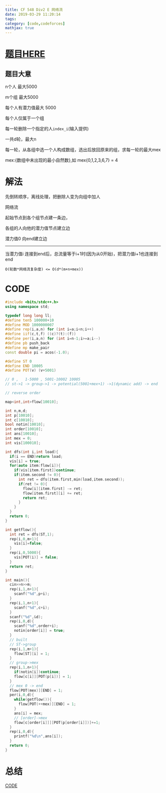 ```yaml
---
title: CF 548 Div2 E 网络流
date: 2019-03-29 11:20:14
tags: 
category: [code,codeforces]
mathjax: true
---
```


# [题目HERE](https://codeforces.com/contest/1139/problem/E)

## 题目大意

n个人 最大5000

m个组 最大5000

每个人有潜力值最大 5000

每个人仅属于一个组

每一轮删除一个指定的人`index_i`(输入提供)

一共d轮，最大n

每一轮，从各组中选一个人构成数组，选出后放回原来的组，求每一轮的最大mex

mex:{数组中未出现的最小自然数},如 mex{0,1,2,3,6,7} = 4

# 解法

先倒转顺序，离线处理，把删除人变为向组中加人

网络流

起始节点到各个组节点建一条边，

各组的人向他的潜力值节点建立边

潜力值0 向end建立边

---

当潜力值i 连接到end后，总流量等于i+1时(因为从0开始)，把潜力值i+1也连接到end

`O(轮数*网络流复杂度) <= O(d*(m+n+mex))`

# CODE

```c++
#include <bits/stdc++.h>
using namespace std;

typedef long long ll;
#define ten5 100000+10
#define MOD 1000000007
#define rep(i,a,n) for (int i=a;i<n;i++)
#define iif(c,t,f) ((c)?(t):(f))
#define per(i,a,n) for (int i=n-1;i>=a;i--)
#define pb push_back
#define mp make_pair
const double pi = acos(-1.0);

#define ST 0
#define END 10005
#define POT(v) (v+5001)

// 0 ,   1-5000 , 5001-10002 10005
// st->1 -> group->1 -> potential(5001+mex+1) ->1(dynamic add) -> end

// reverse order

map<int,int>flow[10010];

int n,m,d;
int p[10010];
int c[10010];
bool notin[10010];
int order[10010];
int ans[10010];
int mex = 0;
int vis[100010];

int dfs(int i,int load){
  if(i == END)return load;
  vis[i] = true;
  for(auto item:flow[i]){
    if(vis[item.first])continue;
    if(item.second != 0){
      int ret = dfs(item.first,min(load,item.second));
      if(ret != 0){
        flow[i][item.first] -= ret;
        flow[item.first][i] += ret;
        return ret;
      }
    }
  }
  return 0;
}

int getflow(){
  int ret = dfs(ST,1);
  rep(i,0,m+1){
    vis[i]=false;
  }
  rep(i,0,5000){
    vis[POT(i)] = false;
  }
  return ret;
}

int main(){
  cin>>n>>m;
  rep(i,1,n+1){
    scanf("%d",p+i);
  }
  rep(i,1,n+1){
    scanf("%d",c+i);
  }
  scanf("%d",&d);
  rep(i,0,d){
    scanf("%d",order+i);
    notin[order[i]] = true;
  }
  // built
  // ST->group
  rep(i,1,m+1){
    flow[ST][i] = 1;
  }
  // group->mex
  rep(i,1,n+1){
    if(notin[i])continue;
    flow[c[i]][POT(p[i])] = 1;
  }
  // mex 0 -> end
  flow[POT(mex)][END] = 1;
  per(i,0,d){
    while(getflow()){
      flow[POT(++mex)][END] = 1;
    }
    ans[i] = mex;
    // [order]->mex
    flow[c[order[i]]][POT(p[order[i]])]+=1;
  }
  rep(i,0,d){
    printf("%d\n",ans[i]);
  }
  return 0;
}

```

# 总结

[CODE](https://codeforces.com/contest/1139/submission/51956586)
